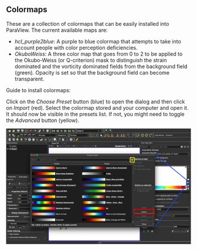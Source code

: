 ## Colormaps

These are a collection of colormaps that can be easily installed into ParaView. The current available maps are:

* _hcl_purple2blue_: A purple to blue colormap that attempts to take into account people with color perception deficiencies.
* _OkuboWeiss_: A three color map that goes from 0 to 2 to be applied to the Okubo-Weiss (or Q-criterion) mask to distinguish the strain dominated and the vorticity dominated fields from the background field (green). Opacity is set so that the background field can become transparent.

Guide to install colormaps:

Click on the _Choose Preset_ button (blue) to open the dialog and then click on _Import_ (red). Select the colormap stored and your computer and open it. It should now be visible in the presets list. If not, you might need to toggle the _Advanced_ button (yellow).

<img src="https://github.com/inogs/OGSParaviewSuite/blob/master/Colormaps/doc/1.png" alt="" width="800"/>